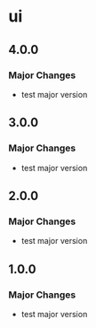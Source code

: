 # ui

## 4.0.0

### Major Changes

- test major version

## 3.0.0

### Major Changes

- test major version

## 2.0.0

### Major Changes

- test major version

## 1.0.0

### Major Changes

- test major version
